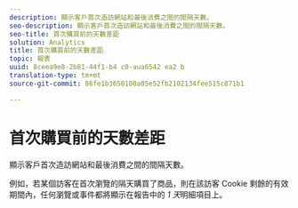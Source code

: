 ```yaml
---
description: 顯示客戶首次造訪網站和最後消費之間的間隔天數。
seo-description: 顯示客戶首次造訪網站和最後消費之間的間隔天數。
seo-title: 首次購買前的天數差距
solution: Analytics
title: 首次購買前的天數差距
topic: 報表
uuid: 8ceea9e8-2b81-44f1-b4 c0-aua6542 ea2 b
translation-type: tm+mt
source-git-commit: 86fe1b3650100a05e52fb2102134fee515c871b1

---
```



# 首次購買前的天數差距

顯示客戶首次造訪網站和最後消費之間的間隔天數。

例如，若某個訪客在首次瀏覽的隔天購買了商品，則在該訪客 Cookie 剩餘的有效期間內，任何瀏覽或事件都將顯示在報告中的 *1 天*&#x200B;明細項目上。
